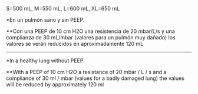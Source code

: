 S=500 mL,
M=550 mL,
L=600 mL,
XL=650 mL


*En un pulmón sano y sin PEEP.

**Con una PEEP de 10 cm H2O una resistencia de 20 mbar/L/s y una complianza de 30 mL/mbar (valores para un pulmón muy dañado) los valores se verán reducidos en aproximadamente 120 mL

------------------------------------------------------------

*In a healthy lung without PEEP.

**With a PEEP of 10 cm H2O a resistance of 20 mbar / L / s and a compliance of 30 ml / mbar (values for a badly damaged lung) the values will be reduced by approximately 120 ml
